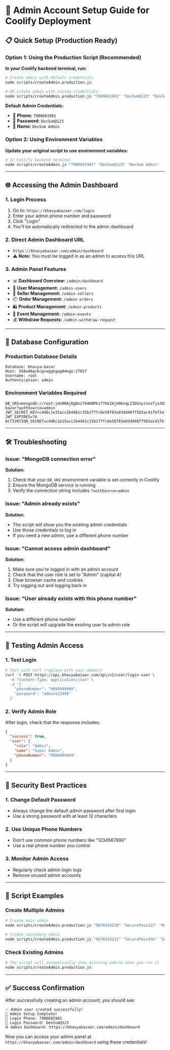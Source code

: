 # 🔑 Admin Account Setup Guide for Coolify Deployment

## 📋 Quick Setup (Production Ready)

### Option 1: Using the Production Script (Recommended)

**In your Coolify backend terminal, run:**

```bash
# Create admin with default credentials
node scripts/createAdmin.production.js

# OR create admin with custom credentials
node scripts/createAdmin.production.js "7900601901" "DevSum@123" "DevSum Admin"
```

**Default Admin Credentials:**
- 📱 **Phone:** `7900601901`
- 🔑 **Password:** `DevSum@123`
- 👤 **Name:** `DevSum Admin`

### Option 2: Using Environment Variables

**Update your original script to use environment variables:**

```bash
# In Coolify backend terminal
node scripts/createAdmin.js "7900601901" "DevSum@123" "DevSum Admin"
```

---

## 🌐 Accessing the Admin Dashboard

### 1. **Login Process**
1. Go to: `https://bhavyabazaar.com/login`
2. Enter your admin phone number and password
3. Click "Login"
4. You'll be automatically redirected to the admin dashboard

### 2. **Direct Admin Dashboard URL**
- `https://bhavyabazaar.com/admin/dashboard`
- ⚠️ **Note:** You must be logged in as an admin to access this URL

### 3. **Admin Panel Features**
- 📊 **Dashboard Overview:** `/admin/dashboard`
- 👥 **User Management:** `/admin-users`
- 🏪 **Seller Management:** `/admin-sellers`
- 📦 **Order Management:** `/admin-orders`
- 🛍️ **Product Management:** `/admin-products`
- 🎉 **Event Management:** `/admin-events`
- 💰 **Withdraw Requests:** `/admin-withdraw-request`

---

## 🔧 Database Configuration

### Production Database Details
```
Database: bhavya-bazar
Host: hk0w48gckcgcwggkgwg04wgo:27017
Username: root
Authentication: admin
```

### Environment Variables Required
```env
DB_URI=mongodb://root:jmU9RAj8gDoz794KNPk1f7GkIKjX0bnqLZ1DSnylnnsTjuJG5CStX1IuTD4ZA9BO@hk0w48gckcgcwggkgwg04wgo:27017/bhavya-bazar?authSource=admin
JWT_SECRET_KEY=c4d6c1e15acc2b4461c15b1f7fc6e58f83e03dd48ff5b5ac41fbf3afd10a3113
JWT_EXPIRES=7d
ACTIVATION_SECRET=c4d6c1e15acc2b4461c15b1f7fc6e58f83e03dd48ff5b5ac41fbf3afd10a3113
```

---

## 🛠️ Troubleshooting

### Issue: "MongoDB connection error"
**Solution:**
1. Check that your `DB_URI` environment variable is set correctly in Coolify
2. Ensure the MongoDB service is running
3. Verify the connection string includes `?authSource=admin`

### Issue: "Admin already exists"
**Solution:**
- The script will show you the existing admin credentials
- Use those credentials to log in
- If you need a new admin, use a different phone number

### Issue: "Cannot access admin dashboard"
**Solution:**
1. Make sure you're logged in with an admin account
2. Check that the user role is set to "Admin" (capital A)
3. Clear browser cache and cookies
4. Try logging out and logging back in

### Issue: "User already exists with this phone number"
**Solution:**
- Use a different phone number
- Or the script will upgrade the existing user to admin role

---

## 📱 Testing Admin Access

### 1. **Test Login**
```bash
# Test with curl (replace with your domain)
curl -X POST https://api.bhavyabazaar.com/api/v2/user/login-user \
  -H "Content-Type: application/json" \
  -d '{
    "phoneNumber": "9999999999",
    "password": "admin123456"
  }'
```

### 2. **Verify Admin Role**
After login, check that the response includes:
```json
{
  "success": true,
  "user": {
    "role": "Admin",
    "name": "Super Admin",
    "phoneNumber": "9999999999"
  }
}
```

---

## 🔐 Security Best Practices

### 1. **Change Default Password**
- Always change the default admin password after first login
- Use a strong password with at least 12 characters

### 2. **Use Unique Phone Numbers**
- Don't use common phone numbers like "1234567890"
- Use a real phone number you control

### 3. **Monitor Admin Access**
- Regularly check admin login logs
- Remove unused admin accounts

---

## 📝 Script Examples

### Create Multiple Admins
```bash
# Create main admin
node scripts/createAdmin.production.js "9876543210" "SecurePass123" "Main Admin"

# Create secondary admin
node scripts/createAdmin.production.js "9876543211" "SecurePass456" "Secondary Admin"
```

### Check Existing Admins
```bash
# The script will automatically show existing admins when you run it
node scripts/createAdmin.production.js
```

---

## ✅ Success Confirmation

After successfully creating an admin account, you should see:
```
✅ Admin user created successfully!
🎉 Admin Setup Complete!
📱 Login Phone: 7900601901
🔑 Login Password: DevSum@123
🌐 Admin Dashboard: https://bhavyabazaar.com/admin/dashboard
```

Now you can access your admin panel at `https://bhavyabazaar.com/admin/dashboard` using these credentials!
